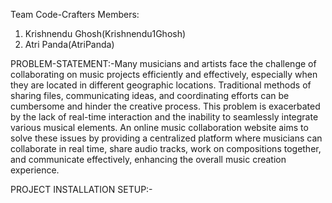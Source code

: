 Team Code-Crafters
Members:
1. Krishnendu Ghosh(Krishnendu1Ghosh)
2. Atri Panda(AtriPanda)

PROBLEM-STATEMENT:-Many musicians and artists face the challenge of collaborating on music projects efficiently and effectively, especially when they are located in different geographic locations. Traditional methods of sharing files, communicating ideas, and coordinating efforts can be cumbersome and hinder the creative process. This problem is exacerbated by the lack of real-time interaction and the inability to seamlessly integrate various musical elements. An online music collaboration website aims to solve these issues by providing a centralized platform where musicians can collaborate in real time, share audio tracks, work on compositions together, and communicate effectively, enhancing the overall music creation experience.

PROJECT INSTALLATION SETUP:-


   
